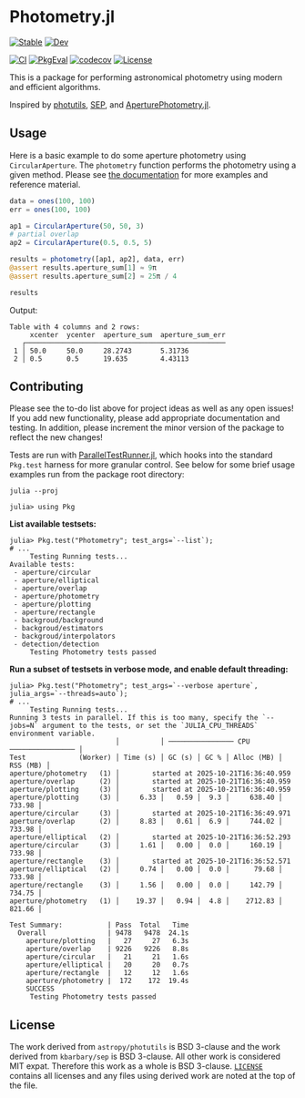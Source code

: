 # Photometry.jl

[![Stable](https://img.shields.io/badge/docs-stable-blue.svg)](https://juliaastro.org/Photometry/stable)
[![Dev](https://img.shields.io/badge/docs-dev-blue.svg)](https://juliaastro.org/Photometry.jl/dev)

[![CI](https://github.com/JuliaAstro/Photometry.jl/actions/workflows/CI.yml/badge.svg)](https://github.com/JuliaAstro/Photometry.jl/actions/workflows/CI.yml)
[![PkgEval](https://juliaci.github.io/NanosoldierReports/pkgeval_badges/P/Photometry.svg)](https://juliaci.github.io/NanosoldierReports/pkgeval_badges/report.html)
[![codecov](https://codecov.io/gh/JuliaAstro/Photometry.jl/graph/badge.svg?token=lqTjxxg5dg)](https://codecov.io/gh/JuliaAstro/Photometry.jl)
[![License](https://img.shields.io/badge/License-BSD%203--Clause-orange.svg)](https://opensource.org/licenses/BSD-3-Clause)

This is a package for performing astronomical photometry using modern and efficient algorithms.

Inspired by [photutils](https://github.com/astropy/photutils), [SEP](https://github.com/kbarbary/sep), and [AperturePhotometry.jl](https://github.com/kbarbary/AperturePhotometry.jl).

## Usage

Here is a basic example to do some aperture photometry using `CircularAperture`. The `photometry` function performs the photometry using a given method. Please see [the documentation](https://JuliaAstro.github.io/Photometry.jl/dev) for more examples and reference material.

```julia
data = ones(100, 100)
err = ones(100, 100)

ap1 = CircularAperture(50, 50, 3)
# partial overlap
ap2 = CircularAperture(0.5, 0.5, 5)

results = photometry([ap1, ap2], data, err)
@assert results.aperture_sum[1] ≈ 9π
@assert results.aperture_sum[2] ≈ 25π / 4

results
```

Output:
```plain
Table with 4 columns and 2 rows:
     xcenter  ycenter  aperture_sum  aperture_sum_err
   ┌─────────────────────────────────────────────────
 1 │ 50.0     50.0     28.2743       5.31736
 2 │ 0.5      0.5      19.635        4.43113
```

## Contributing

Please see the to-do list above for project ideas as well as any open issues! If you add new functionality, please add appropriate documentation and testing. In addition, please increment the minor version of the package to reflect the new changes!

Tests are run with [ParallelTestRunner.jl](https://github.com/JuliaTesting/ParallelTestRunner.jl), which hooks into the standard `Pkg.test` harness for more granular control. See below for some brief usage examples run from the package root directory:

```julia-repl
julia --proj

julia> using Pkg
```

**List available testsets:**

```julia-repl
julia> Pkg.test("Photometry"; test_args=`--list`);
# ...
     Testing Running tests...
Available tests:
 - aperture/circular
 - aperture/elliptical
 - aperture/overlap
 - aperture/photometry
 - aperture/plotting
 - aperture/rectangle
 - backgroud/background
 - backgroud/estimators
 - backgroud/interpolators
 - detection/detection
     Testing Photometry tests passed
```

**Run a subset of testsets in verbose mode, and enable default threading:**

```julia-repl
julia> Pkg.test("Photometry"; test_args=`--verbose aperture`, julia_args=`--threads=auto`);
# ...
     Testing Running tests...
Running 3 tests in parallel. If this is too many, specify the `--jobs=N` argument to the tests, or set the `JULIA_CPU_THREADS` environment variable.
                          │          │ ──────────────── CPU ──────────────── │
Test             (Worker) │ Time (s) │ GC (s) │ GC % │ Alloc (MB) │ RSS (MB) │
aperture/photometry   (1) │        started at 2025-10-21T16:36:40.959
aperture/overlap      (2) │        started at 2025-10-21T16:36:40.959
aperture/plotting     (3) │        started at 2025-10-21T16:36:40.959
aperture/plotting     (3) │     6.33 │   0.59 │  9.3 │     638.40 │   733.98 │
aperture/circular     (3) │        started at 2025-10-21T16:36:49.971
aperture/overlap      (2) │     8.83 │   0.61 │  6.9 │     744.02 │   733.98 │
aperture/elliptical   (2) │        started at 2025-10-21T16:36:52.293
aperture/circular     (3) │     1.61 │   0.00 │  0.0 │     160.19 │   733.98 │
aperture/rectangle    (3) │        started at 2025-10-21T16:36:52.571
aperture/elliptical   (2) │     0.74 │   0.00 │  0.0 │      79.68 │   733.98 │
aperture/rectangle    (3) │     1.56 │   0.00 │  0.0 │     142.79 │   734.75 │
aperture/photometry   (1) │    19.37 │   0.94 │  4.8 │    2712.83 │   821.66 │

Test Summary:           | Pass  Total   Time
  Overall               | 9478   9478  24.1s
    aperture/plotting   |   27     27   6.3s
    aperture/overlap    | 9226   9226   8.8s
    aperture/circular   |   21     21   1.6s
    aperture/elliptical |   20     20   0.7s
    aperture/rectangle  |   12     12   1.6s
    aperture/photometry |  172    172  19.4s
    SUCCESS
     Testing Photometry tests passed
```

## License

The work derived from `astropy/photutils` is BSD 3-clause and the work derived from `kbarbary/sep` is BSD 3-clause. All other work is considered MIT expat. Therefore this work as a whole is BSD 3-clause. [`LICENSE`](LICENSE) contains all licenses and any files using derived work are noted at the top of the file.
